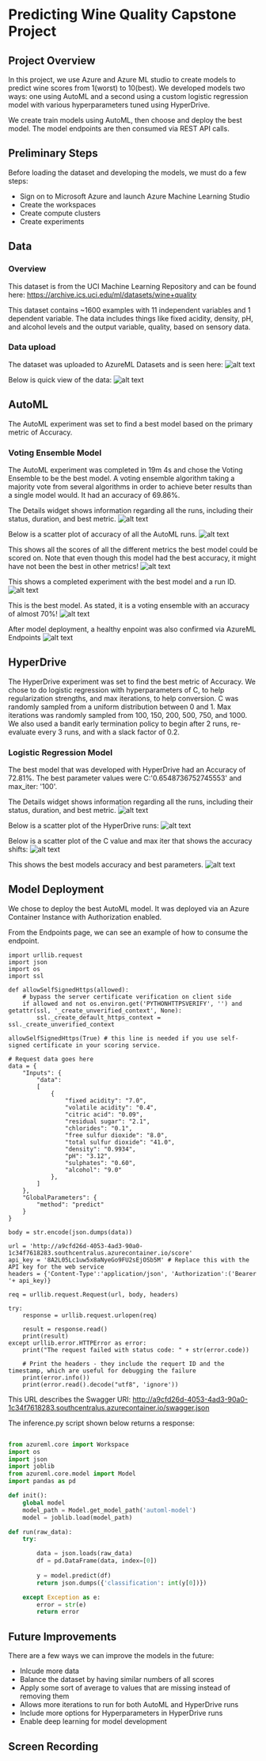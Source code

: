 # Predicting Wine Quality Capstone Project

## Project Overview
In this project, we use Azure and Azure ML studio to create models to predict wine scores from 1(worst) to 10(best). We developed models two ways: one using AutoML and a second using a custom logistic regression model with various hyperparameters tuned using HyperDrive. 


We create train models using AutoML, then choose and deploy the best model. The model endpoints are then consumed via REST API calls.


## Preliminary Steps

Before loading the dataset and developing the models, we must do a few steps:

 - Sign on to Microsoft Azure and launch Azure Machine Learning Studio
 - Create the workspaces
 - Create compute clusters
 - Create experiments
 
## Data 

### Overview

This dataset is from the UCI Machine Learning Repository and can be found here: https://archive.ics.uci.edu/ml/datasets/wine+quality

This dataset contains ~1600 examples with 11 independent variables and 1 dependent variable. The data includes things like fixed acidity, density, pH, and alcohol levels and the output variable, quality, based on sensory data. 

### Data upload

The dataset was uploaded to AzureML Datasets and is seen here: 
![alt text](https://github.com/jackharrison27/Azure_Capstone/blob/master/screenshots/data.png?raw=true)

Below is quick view of the data:
![alt text](https://github.com/jackharrison27/Azure_Capstone/blob/master/screenshots/data-quick-view.png?raw=true)


## AutoML

The AutoML experiment was set to find a best model based on the primary metric of Accuracy.

### Voting Ensemble Model

The AutoML experiment was completed in 19m 4s and chose the Voting Ensemble to be the best model. A voting ensemble algorithm taking a majority vote from several algorithms in order to achieve beter results than a single model would. It had an accuracy of 69.86%. 

The Details widget shows information regarding all the runs, including their status, duration, and best metric. 
![alt text](https://github.com/jackharrison27/Azure_Capstone/blob/master/screenshots/run-widget.png?raw=true)

Below is a scatter plot of accuracy of all the AutoML runs.
![alt text](https://github.com/jackharrison27/Azure_Capstone/blob/master/screenshots/widget-accuracy.png?raw=true)

This shows all the scores of all the different metrics the best model could be scored on. Note that even though this model had the best accuracy, it might have not been the best in other metrics!
![alt text](https://github.com/jackharrison27/Azure_Capstone/blob/master/screenshots/details.png?raw=true)

This shows a completed experiment with the best model and a run ID. 
![alt text](https://github.com/jackharrison27/Azure_Capstone/blob/master/screenshots/finished-automl.png?raw=true)

This is the best model. As stated, it is a voting ensemble with an accuracy of almost 70%!
![alt text](https://github.com/jackharrison27/Azure_Capstone/blob/master/screenshots/voting-ensemble.png?raw=true)

After model deployment, a healthy enpoint was also confirmed via AzureML Endpoints
![alt text](https://github.com/jackharrison27/Azure_Capstone/blob/master/screenshots/healthy-endpoint.png?raw=true)


## HyperDrive

The HyperDrive experiment was set to find the best metric of Accuracy. We chose to do logistic regression with hyperparameters of C, to help regularization strengths, and max iterations, to help conversion. C was randomly sampled from a uniform distribution between 0 and 1. Max iterations was randomly sampled from 100, 150, 200, 500, 750, and 1000. We also used a bandit early termination policy to begin after 2 runs, re-evaluate every 3 runs, and with a slack factor of 0.2. 

### Logistic Regression Model

The best model that was developed with HyperDrive had an Accuracy of 72.81%. The best parameter values were  C:'0.6548736752745553' and max_iter: '100'. 

The Details widget shows information regarding all the runs, including their status, duration, and best metric. 
![alt text](https://github.com/jackharrison27/Azure_Capstone/blob/master/screenshots/hd-run-widget.png?raw=true)

Below is a scatter plot of the HyperDrive runs:
![alt text](https://github.com/jackharrison27/Azure_Capstone/blob/master/screenshots/healthy-endpoint.png?raw=true)

Below is a scatter plot of the C value and max iter that shows the accuracy shifts:
![alt text](https://github.com/jackharrison27/Azure_Capstone/blob/master/screenshots/hd-c.png?raw=true)

This shows the best models accuracy and best parameters. 
![alt text](https://github.com/jackharrison27/Azure_Capstone/blob/master/screenshots/hd-best-values.png?raw=true)



## Model Deployment

We chose to deploy the best AutoML model. It was deployed via an Azure Container Instance with Authorization enabled. 

From the Endpoints page, we can see an example of how to consume the endpoint. 
```
import urllib.request
import json
import os
import ssl

def allowSelfSignedHttps(allowed):
    # bypass the server certificate verification on client side
    if allowed and not os.environ.get('PYTHONHTTPSVERIFY', '') and getattr(ssl, '_create_unverified_context', None):
        ssl._create_default_https_context = ssl._create_unverified_context

allowSelfSignedHttps(True) # this line is needed if you use self-signed certificate in your scoring service.

# Request data goes here
data = {
    "Inputs": {
        "data":
        [
            {
                "fixed acidity": "7.0",
                "volatile acidity": "0.4",
                "citric acid": "0.09",
                "residual sugar": "2.1",
                "chlorides": "0.1",
                "free sulfur dioxide": "8.0",
                "total sulfur dioxide": "41.0",
                "density": "0.9934",
                "pH": "3.12",
                "sulphates": "0.60",
                "alcohol": "9.0"
            },
        ]
    },
    "GlobalParameters": {
        "method": "predict"
    }
}

body = str.encode(json.dumps(data))

url = 'http://a9cfd26d-4053-4ad3-90a0-1c34f7618283.southcentralus.azurecontainer.io/score'
api_key = '8A2L05Lc1uw5x8aNyeGo9FU2sEjOSb5M' # Replace this with the API key for the web service
headers = {'Content-Type':'application/json', 'Authorization':('Bearer '+ api_key)}

req = urllib.request.Request(url, body, headers)

try:
    response = urllib.request.urlopen(req)

    result = response.read()
    print(result)
except urllib.error.HTTPError as error:
    print("The request failed with status code: " + str(error.code))

    # Print the headers - they include the requert ID and the timestamp, which are useful for debugging the failure
    print(error.info())
    print(error.read().decode("utf8", 'ignore'))
```

This URL describes the Swagger URI: http://a9cfd26d-4053-4ad3-90a0-1c34f7618283.southcentralus.azurecontainer.io/swagger.json

The inference.py script shown below returns a response: 

```python

from azureml.core import Workspace
import os
import json
import joblib
from azureml.core.model import Model
import pandas as pd

def init():
    global model
    model_path = Model.get_model_path('automl-model')
    model = joblib.load(model_path)

def run(raw_data):
    try:

        data = json.loads(raw_data)
        df = pd.DataFrame(data, index=[0])
        
        y = model.predict(df)
        return json.dumps({'classification': int(y[0])})

    except Exception as e:
        error = str(e)
        return error

```

## Future Improvements

There are a few ways we can improve the models in the future:
 - Inlcude more data
 - Balance the dataset by having similar numbers of all scores
 - Apply some sort of average to values that are missing instead of removing them
 - Allows more iterations to run for both AutoML and HyperDrive runs
 - Include more options for Hyperparameters in HyperDrive runs
 - Enable deep learning for model development

## Screen Recording
